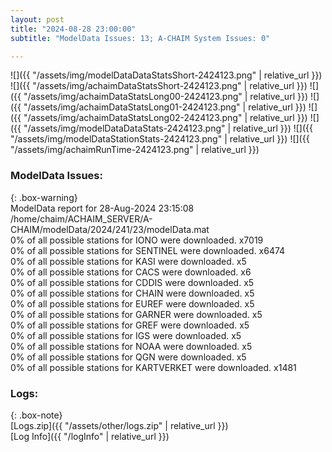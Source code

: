 ```yaml
---
layout: post
title: "2024-08-28 23:00:00"
subtitle: "ModelData Issues: 13; A-CHAIM System Issues: 0"

---
```


![]({{ "/assets/img/modelDataDataStatsShort-2424123.png" | relative_url }})
![]({{ "/assets/img/achaimDataStatsShort-2424123.png" | relative_url }})
![]({{ "/assets/img/achaimDataStatsLong00-2424123.png" | relative_url }})
![]({{ "/assets/img/achaimDataStatsLong01-2424123.png" | relative_url }})
![]({{ "/assets/img/achaimDataStatsLong02-2424123.png" | relative_url }})
![]({{ "/assets/img/modelDataDataStats-2424123.png" | relative_url }})
![]({{ "/assets/img/modelDataStationStats-2424123.png" | relative_url }})
![]({{ "/assets/img/achaimRunTime-2424123.png" | relative_url }})


### ModelData Issues:  
  
{: .box-warning}  
 ModelData report for 28-Aug-2024 23:15:08   
 /home/chaim/ACHAIM_SERVER/A-CHAIM/modelData/2024/241/23/modelData.mat   
 0% of all possible stations for IONO were downloaded. x7019   
 0% of all possible stations for SENTINEL were downloaded. x6474   
 0% of all possible stations for KASI were downloaded. x5   
 0% of all possible stations for CACS were downloaded. x6   
 0% of all possible stations for CDDIS were downloaded. x5   
 0% of all possible stations for CHAIN were downloaded. x5   
 0% of all possible stations for EUREF were downloaded. x5   
 0% of all possible stations for GARNER were downloaded. x5   
 0% of all possible stations for GREF were downloaded. x5   
 0% of all possible stations for IGS were downloaded. x5   
 0% of all possible stations for NOAA were downloaded. x5   
 0% of all possible stations for QGN were downloaded. x5   
 0% of all possible stations for KARTVERKET were downloaded. x1481   
  


### Logs:  
  
{: .box-note}  
[Logs.zip]({{ "/assets/other/logs.zip" | relative_url }})  
[Log Info]({{ "/logInfo" | relative_url }})  
